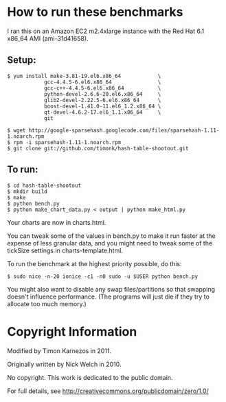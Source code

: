 How to run these benchmarks
===========================

I ran this on an Amazon EC2 m2.4xlarge instance with the Red Hat 6.1 x86_64 AMI (ami-31d41658).

Setup:
------

    $ yum install make-3.81-19.el6.x86_64            \
                gcc-4.4.5-6.el6.x86_64               \
                gcc-c++-4.4.5-6.el6.x86_64           \
                python-devel-2.6.6-20.el6.x86_64     \
                glib2-devel-2.22.5-6.el6.x86_64      \
                boost-devel-1.41.0-11.el6_1.2.x86_64 \
                qt-devel-4.6.2-17.el6_1.1.x86_64     \
                git

    $ wget http://google-sparsehash.googlecode.com/files/sparsehash-1.11-1.noarch.rpm
    $ rpm -i sparsehash-1.11-1.noarch.rpm
    $ git clone git://github.com/timonk/hash-table-shootout.git

To run:
-------

    $ cd hash-table-shootout
    $ mkdir build
    $ make
    $ python bench.py
    $ python make_chart_data.py < output | python make_html.py

Your charts are now in charts.html.

You can tweak some of the values in bench.py to make it run faster at the
expense of less granular data, and you might need to tweak some of the tickSize
settings in charts-template.html.

To run the benchmark at the highest priority possible, do this:

    $ sudo nice -n-20 ionice -c1 -n0 sudo -u $USER python bench.py

You might also want to disable any swap files/partitions so that swapping
doesn't influence performance.  (The programs will just die if they try to
allocate too much memory.)

Copyright Information
=====================

Modified by Timon Karnezos in 2011.

Originally written by Nick Welch in 2010.

No copyright.  This work is dedicated to the public domain.

For full details, see http://creativecommons.org/publicdomain/zero/1.0/
